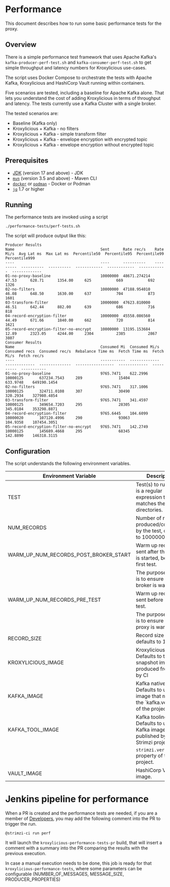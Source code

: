 # Performance

This document describes how to run some basic performance tests for the proxy.

## Overview

There is a simple performance test framework that uses Apache Kafka's `kafka-producer-perf-test.sh`
and `kafka-consumer-perf-test.sh` to get simple throughput and latency numbers for Kroxylicious use-cases.

The script uses Docker Compose to orchestrate the tests with Apache Kafka, Kroxylicious and HashiCorp Vault
running within containers.

Five scenarios are tested, including a baseline for Apache Kafka alone.  That lets you understand the cost of
adding Kroxylicious in terms of throughput and latency.    The tests currently use a Kafka Cluster with a single
broker.

The tested scenarios are:

* Baseline (Kafka only)
* Kroxylicious + Kafka - no filters
* Kroxylicious + Kafka - simple transform filter
* Kroxylicious + Kafka - envelope encryption with encrypted topic
* Kroxylicious + Kafka - envelope encryption without encrypted topic

## Prerequisites 

- [JDK](https://openjdk.org/projects/jdk/17/) (version 17 and above) - JDK
- [`mvn`](https://maven.apache.org/index.html) (version 3.5 and above) - Maven CLI
- [`docker`](https://docs.docker.com/install/) or [`podman`](https://podman.io/docs/installation) - Docker or Podman
- [`jq`](https://jqlang.github.io/) 1.7 or higher

## Running

The performance tests are invoked using a script

```shell
./performance-tests/perf-tests.sh
```

The script will produce output like this:

```shell
Producer Results
Name                                      Sent      Rate rec/s    Rate Mi/s  Avg Lat ms  Max Lat ms  Percentile50  Percentile95  Percentile99  Percentile999
----                                      ----      ----------    ---------  ----------  ----------  ------------  ------------  ------------  -------------
01-no-proxy-baseline                      10000000  48671.274214  47.53      628.71      1354.00     625           669           692           1326
02-no-filters                             10000000  47188.954010  46.08      648.50      1630.00     637           704           873           1601
03-transform-filter                       10000000  47623.810000  46.51      642.44      882.00      639           686           716           818
04-record-encryption-filter               10000000  45558.086560  44.49      671.66      1840.00     662           720           814           1621
05-record-encryption-filter-no-encrypt    10000000  13195.153684  12.89      2323.05     4244.00     2304          2385          2867          3807
Consumer Results
Name                                      Consumed Mi  Consumed Mi/s  Consumed recs  Consumed rec/s  Rebalance Time ms  Fetch Time ms  Fetch Mi/s  Fetch rec/s
----                                      -----------  -------------  -------------  --------------  -----------------  -------------  ----------  -----------
01-no-proxy-baseline                      9765.7471    622.2996       10000125       637234.7543     289                15404          633.9748    649190.1454
02-no-filters                             9765.7471    317.1006       10000125       324711.0108     307                30490          320.2934    327980.4854
03-transform-filter                       9765.7471    341.4597       10000125       349654.7203     295                28305          345.0184    353298.8871
04-record-encryption-filter               9765.6445    104.6099       10000020       107120.4996     290                93063          104.9358    107454.3051
05-record-encryption-filter-no-encrypt    9765.7471    142.2749       10000125       145689.4668     295                68345          142.8890    146318.3115
```

## Configuration

The script understands the following environment variables.

| Environment Variable                  | Description                                                                                  |
|---------------------------------------|----------------------------------------------------------------------------------------------|
| TEST                                  | Test(s) to run. This is a regular expression that matches the test directories.              |
| NUM_RECORDS                           | Number of records produced/consumed by the test, defaults to 10000000                        |
| WARM_UP_NUM_RECORDS_POST_BROKER_START | Warm up records sent after the broker is started, before the first test.                     |
|                                       | The purpose of this is to ensure that the broker is warm.                                    |
| WARM_UP_NUM_RECORDS_PRE_TEST          | Warm up records sent before each test.                                                       |
|                                       | The purpose of this is to ensure that the proxy is warm.                                     |
| RECORD_SIZE                           | Record size in bytes, defaults to 1024                                                       |
| KROXYLICIOUS_IMAGE                    | Kroxylicious image.  Defaults to the last snapshot image produced from main by CI            |
| KAFKA_IMAGE                           | Kafka native image.  Defaults to use the image that match the `kafka.version' of the project |
| KAFKA_TOOL_IMAGE                      | Kafka tooling image.  Defaults to use Kafka image published by the Strimzi project that      |
|                                       | `strimzi.version` property of the project.                                                   |
| VAULT_IMAGE                           | HashiCorp Vault image.                                                                       |

# Jenkins pipeline for performance

When a PR is created and the performance tests are needed, if you are a member of
[Developers](https://github.com/orgs/kroxylicious/teams/developers), you may add the following comment into the PR to trigger the run.

```
@strimzi-ci run perf
```

It will launch the `kroxylicious-performance-tests-pr` build, that will insert a comment with a summary into the PR comparing the results with the previous execution.

In case a manual execution needs to be done, this job is ready for that `kroxylicious-performance-tests`, where
some parameters can be configurable (NUMBER_OF_MESSAGES, MESSAGE_SIZE, PRODUCER_PROPERTIES)
